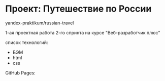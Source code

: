 # Проект: Путешествие по России

yandex-praktikum/russian-travel

1-ая проектная работа 2-го спринта на курсе "Веб-разработчик плюс"

cписок технологий:
<ul>
  <li>БЭМ</li>
  <li>html</li>
  <li>css</li>
</ul>

GitHub Pages: 
